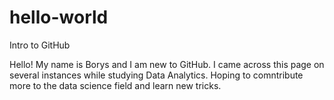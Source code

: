 # hello-world
Intro to GitHub

Hello! My name is Borys and I am new to GitHub. I came across this page on several instances while
studying Data Analytics. Hoping to comntribute more to the data science field and learn new tricks.

